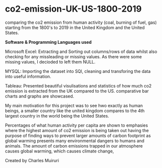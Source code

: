 # co2-emission-UK-US-1800-2019
comparing the co2 emission from human activity (coal, burning of fuel, gas) starting from the 1800's to 2019
in the United Kingdom and the United States.

**Software & Programming Languages used**

Microsoft Excel: Extracting and Sorting out columns/rows of data whilst also checking for any missleading or missing values. 
As there were some missing values, I decioded to left them NULL.

MYSQL: Importing the dataset into SQl, cleaning and transforing the data into useful information.

Tableau: Presented beautiful visulisations and statistics of how much co2 emission is extracted from the UK compared to the US. comparative bar charts and graphs are showcased. 


My main motivation for this project was to see hwo exactly as human beings, a smaller country like the united kingdom compares to the 4th largest country in the world being the United States. 

Percentages of what human activity per capita are shown to emphasies where the highest amount of co2 emission is being taken out having the purpose of finding ways to prevent larger amounts of carbon footprint as global warming presents many environmental dangers to humans and animals. The amount of carbon emissions trapped in our atmosphere causes global warming, which causes climate change,


Created by Charles Muiruri
